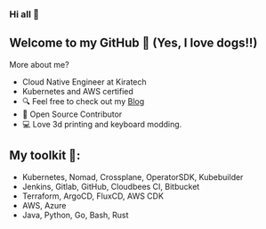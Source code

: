 ### Hi all 👋
## Welcome to my GitHub :dog: (Yes, I love dogs!!) 
More about me? 

- Cloud Native Engineer at Kiratech
- Kubernetes and AWS certified
- :mag: Feel free to check out my [Blog](https://alfonsofortunato.com/)
- 💬 Open Source Contributor
- :computer: Love 3d printing and keyboard modding.

## My toolkit 🧰:

- Kubernetes, Nomad, Crossplane, OperatorSDK, Kubebuilder
- Jenkins, Gitlab, GitHub, Cloudbees CI, Bitbucket
- Terraform, ArgoCD, FluxCD, AWS CDK
- AWS, Azure
- Java, Python, Go, Bash, Rust
